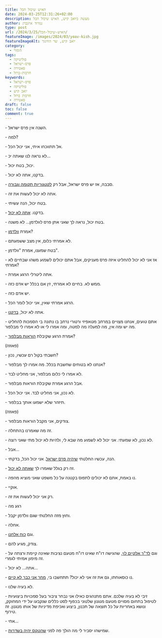 ```yaml
---
title: האיש שיכול הכל
date: 2024-03-25T12:31:26+02:00
description: מעשה ביואב קיש, האיש שיכול הכל
author: נמרוד איזנברג
type: post
url: /2024/3/25/האיש-שיכול-הכל/
featureImage: /images/2024/03/yoav-kish.jpg
featureImageAlt: יואב קיש, שר החינוך
category:
  - הומור
tags:
  - פוליטיקה
  - פרס-ישראל
  - סאטירה
  - חרבות-ברזל
keywords:
  - פרס-ישראל
  - פוליטיקה
  - יואב קיש
  - חרבות ברזל
  - סאטירה
draft: false
toc: false
comment: true
---
```

\- השנה אין פרס ישראל.

\- למה?

\- אל תתווכחו איתי, אני יכול הכל.

\- לא נראה לנו שאתה יכ...

\- יכול, בטח יכול.

\- בדקנו, אתה לא יכול.

\- סבבה, אז יש פרס ישראל, אבל רק [לקטגוריות תקומה וגבורה](https://www.kipa.co.il/%D7%97%D7%93%D7%A9%D7%95%D7%AA/1176356-0//).

\- אתה לא יכול לעשות את זה.

\- בטח יכול, הנה עשיתי.

\- בדקנו. [אתה לא יכול](https://www.msn.com/he-il/news/other/%D7%A8%D7%90%D7%A9%D7%99-%D7%95%D7%A2%D7%93%D7%95%D7%AA-%D7%A4%D7%A8%D7%A1-%D7%99%D7%A9%D7%A8%D7%90%D7%9C-%D7%A7%D7%99%D7%A9-%D7%A9%D7%99%D7%A7%D7%A8-%D7%9B%D7%A9%D7%98%D7%A2%D7%9F-%D7%A9%D7%91%D7%99%D7%98%D7%9C-%D7%90%D7%AA-%D7%97%D7%9C%D7%95%D7%A7%D7%AA-%D7%94%D7%A4%D7%A8%D7%A1-%D7%9C%D7%A4%D7%A0%D7%99-%D7%A9%D7%94%D7%96%D7%95%D7%9B%D7%99%D7%9D-%D7%A0%D7%91%D7%97%D7%A8%D7%95/ar-BB1kifJ2).

\- בטח יכול, נראה לך שאני אתן פרס לוולדמן... לא משנה.

\- אמרת [וולדמן](https://www.globes.co.il/news/article.aspx?did=1001472261)?

\- לא אמרתי כלום, אין מצב ששמעתם.

\- בטח שמענו, אמרת "וולדמן".

\- אז אני לא יכול להחליט איזה פרס מעניקים, אבל אתם יכולים לשמוע משהו שבחיים לא אמרתי?

\- אתה ליטרלי הרגע אמרת.

\- ממש לא. בחיים לא אמרתי, זין אם בכלל יש אדם כזה.

\- יש אדם כזה.

 \- הרגע אמרתי שאין, אני יכול לומר הכל.

\- אתה לא יכול, [בדקנו](https://www.themarker.com/news/education/2024-03-05/ty-article/0000018e-0dd6-d5ee-a78e-3dd60c140000).

\- אתם טועים, אנחנו מצויים במרחב מטאפיזי ורטורי נרחב בו נתונה בי הסמכות להחליט מה יש ומה אין, מה למעלה מה למטה, ומה אמרו לי או לא אמרו לי מבלפור.

\- אמרת הרגע שקיבלת [הוראות מבלפור](https://www.msn.com/he-il/money/other/%D7%90%D7%99%D7%9C-%D7%95%D7%95%D7%9C%D7%93%D7%9E%D7%9F-%D7%9E%D7%90%D7%A9%D7%99%D7%9D-%D7%91%D7%9B%D7%A0%D7%A1%D7%AA-%D7%9E%D7%A7%D7%95%D7%A8%D7%91-%D7%9C%D7%A8%D7%90%D7%A9-%D7%94%D7%9E%D7%9E%D7%A9%D7%9C%D7%94-%D7%A4%D7%A2%D7%9C-%D7%9C%D7%9E%D7%A0%D7%95%D7%A2-%D7%94%D7%A2%D7%A0%D7%A7%D7%AA-%D7%A4%D7%A8%D7%A1%D7%99-%D7%99%D7%A9%D7%A8%D7%90%D7%9C/ar-BB1jfsxk)?

(פאוזה)

\- חשבתי בקול רם עכשיו, נכון?

\- אנחנו לא בטוחים שחשבת בכלל. מה אמרו לך מבלפור?

\- לא אמרו לי כלום מבלפור, אני מחליט לבד.

 \- אבל הרגע אמרת שקיבלת הוראות מבלפור.

\- לא נכון, אני מחליט לבד. אני יכול הכל.

\- תיזהר שלא ישמעו אותך בבלפור.

(פאוזה)

\- צודקים, אני מקבל הוראות מבלפור.

\- זה מה שאמרנו בהתחלה.

\- לא נכון, לא שמעתי. אני יכול לא לשמוע מה שבא לי, ולהיות לא יכול מתי שאני רוצה.

 \- אבל...

\- הנה, עכשיו החלטתי [שיהיה פרס ישראל](https://www.msn.com/he-il/news/other/%D7%A7%D7%99%D7%A9-%D7%97%D7%95%D7%96%D7%A8-%D7%91%D7%95-%D7%A4%D7%A8%D7%A1-%D7%99%D7%A9%D7%A8%D7%90%D7%9C-%D7%99%D7%95%D7%A2%D7%A0%D7%A7-%D7%91%D7%9B%D7%9C-%D7%94%D7%A7%D7%98%D7%92%D7%95%D7%A8%D7%99%D7%95%D7%AA/ar-BB1kdDqY). אני יכול הכל, בדקתי.

\- זה רק בגלל שאמרו לך [שאתה לא יכול](https://www.msn.com/he-il/news/other/%D7%A7%D7%99%D7%A9-%D7%97%D7%95%D7%96%D7%A8-%D7%91%D7%95-%D7%A4%D7%A8%D7%A1-%D7%99%D7%A9%D7%A8%D7%90%D7%9C-%D7%99%D7%95%D7%A2%D7%A0%D7%A7-%D7%91%D7%9B%D7%9C-%D7%94%D7%A7%D7%98%D7%92%D7%95%D7%A8%D7%99%D7%95%D7%AA/ar-BB1kdDqY).

\- נו באמת, אתם לא יכולים לתפוס בקטנה על כל משפט שאני מוציא מהפה.

\- אוקיי.

\- רק אני יכול לעשות את זה.

 \- רגע מה

\- וחוץ מזה החלטתי שגם וולדמן יקבל.

\- אחלה.

\- וגם [כוח אלחנן](https://www.israelhayom.co.il/news/education/article/15449280).

\- צודק, מגיע להם.

 \- וגם [לד"ר אלקיים לוי](https://www.msn.com/he-il/news/other/%D7%90%D7%99-%D7%93%D7%99%D7%95%D7%A7%D7%99%D7%9D-%D7%AA%D7%A8%D7%95%D7%9E%D7%95%D7%AA-%D7%9C%D7%A0%D7%A6%D7%99%D7%91%D7%95%D7%AA-%D7%A9%D7%9C%D7%90-%D7%A7%D7%99%D7%99%D7%9E%D7%AA-%D7%9B%D7%9C%D7%AA-%D7%A4%D7%A8%D7%A1-%D7%99%D7%A9%D7%A8%D7%90%D7%9C-%D7%95%D7%94%D7%AA%D7%94%D7%99%D7%95%D7%AA-%D7%9E%D7%90%D7%97%D7%95%D7%A8%D7%99-%D7%94%D7%96%D7%9B%D7%99%D7%99%D7%94/ar-BB1kqvLF), שהגישה דו"ח שאינו דו"ח מטעם נציבות שאינה קיימת ורצתה על זה מימון אמיתי לגמרי.

\- אתה... לא יכול...

\- נו כוסאוחתו, גם את זה אני לא יכול? תתחשבו בי, [מחר אני כבר לא קיים](https://news.walla.co.il/item/3652884).

\- לא בעיה שלנו.

\- זיבי לא בעיה שלכם. אתם מתנהגים כאילו אני נבחר ציבור בעל סמכויות ביצועיות לטיפול בתחום מסויים מטעם מנגנון שלטוני בכפוף לסט כללים שנקבעו על ידי המחוקק, ונושא באחריות על כל תוצאה של תכנון, ביצוע ואכיפת מדיניות של אותו מנגנון. זה טירוף.

 \- אחי...

\- שמישהו יסביר לי מה הולך פה לפני [שהטקס יהיה בשדרות](https://news.walla.co.il/item/3653107).